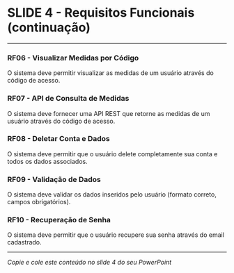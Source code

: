 # SLIDE 4 - Requisitos Funcionais (continuação)

---

### RF06 - Visualizar Medidas por Código
O sistema deve permitir visualizar as medidas de um usuário através do código de acesso.

### RF07 - API de Consulta de Medidas
O sistema deve fornecer uma API REST que retorne as medidas de um usuário através do código de acesso.

### RF08 - Deletar Conta e Dados
O sistema deve permitir que o usuário delete completamente sua conta e todos os dados associados.

### RF09 - Validação de Dados
O sistema deve validar os dados inseridos pelo usuário (formato correto, campos obrigatórios).

### RF10 - Recuperação de Senha
O sistema deve permitir que o usuário recupere sua senha através do email cadastrado.

---

*Copie e cole este conteúdo no slide 4 do seu PowerPoint*

